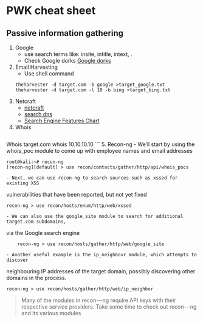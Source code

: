 # PWK cheat sheet

## Passive information gathering
1. Google
	- use search terms like: insite, intitle, intext, .    
	- Check Google dorks [Google dorks](https://www.exploit-db.com/google-hacking-database/)
2. Email Harvesting
	- Use shell command
	```shell
	theharvester -d target.com -b google >target_google.txt
	theharvester -d target.com -l 10 -b bing >target_bing.txt
	```
3. Netcraft
	- [netcraft](http://www.netcraft.com/)
	- [search dns](http://searchdns.netcraft.com/)
	- [Search Engine Features Chart](http://www.searchengineshowdown.com/features/)
4. Whois
	```shell
Whois target.com
whois 10.10.10.10
	```
5. Recon-ng
	- We’ll start by using the whois_poc module to come up with employee names and email addresses
```shell
root@kali:~# recon‐ng
[recon‐ng][default] > use recon/contacts/gather/http/api/whois_pocs
```
	- Next, we can use recon‑ng to search sources such as xssed for existing XSS
vulnerabilities that have been reported, but not yet fixed
```shell
recon‐ng > use recon/hosts/enum/http/web/xssed
```
	- We can also use the google_site module to search for additional target.com subdomains,
via the Google search engine
```shell
	recon­‐ng > use recon/hosts/gather/http/web/google_site
```
	- Another useful example is the ip_neighbour module, which attempts to discover
neighbouring IP addresses of the target domain, possibly discovering other domains in
the process.
```shell
recon‐ng > use recon/hosts/gather/http/web/ip_neighbor
```
> Many of the modules in recon-­‐‑ng require API keys with their respective service
providers. Take some time to check out recon-­‐‑ng and its various modules


